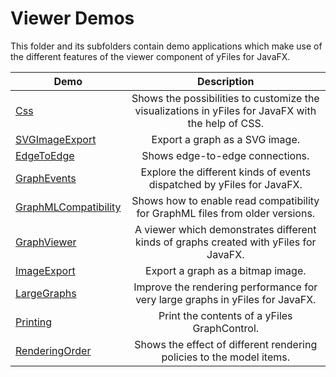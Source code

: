 
# Viewer Demos
  

 This folder and its subfolders contain demo applications which make use of the different features of the viewer component of yFiles for JavaFX.   

| Demo | Description |
|------|:-----------:|
|[Css](../../src\viewer\css\README.md)| Shows the possibilities to customize the visualizations in yFiles for JavaFX with the help of CSS. |
|[SVGImageExport](../../src-svg\viewer\svgimageexport\README.md)| Export a graph as a SVG image. |
|[EdgeToEdge](../../src\viewer\edgetoedge\README.md)| Shows edge-to-edge connections. |
|[GraphEvents](../../src\viewer\events\README.md)| Explore the different kinds of events dispatched by yFiles for JavaFX. |
|[GraphMLCompatibility](../../src\viewer\graphmlcompatibility\README.md)| Shows how to enable read compatibility for GraphML files from older versions. |
|[GraphViewer](../../src\viewer\graphviewer\README.md)| A viewer which demonstrates different kinds of graphs created with yFiles for JavaFX. |
|[ImageExport](../../src\viewer\imageexport\README.md)| Export a graph as a bitmap image. |
|[LargeGraphs](../../src\viewer\largegraphs\README.md)| Improve the rendering performance for very large graphs in yFiles for JavaFX. |
|[Printing](../../src\viewer\printing\README.md)| Print the contents of a yFiles GraphControl. |
|[RenderingOrder](../../src\viewer\renderingorder\README.md)| Shows the effect of different rendering policies to the model items. |
